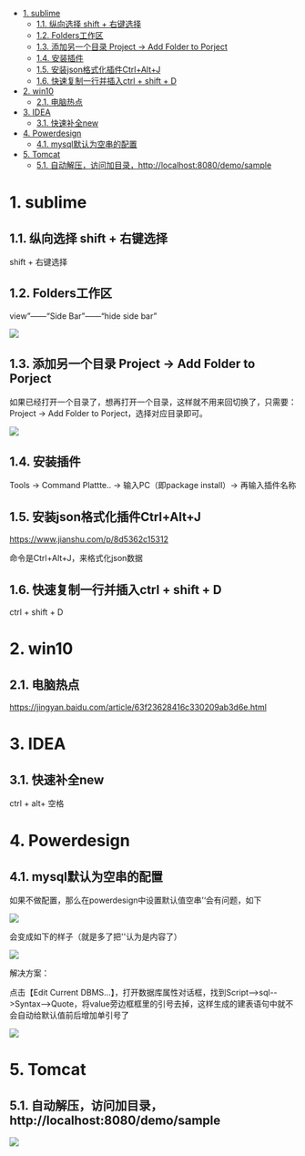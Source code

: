 <!-- TOC -->

- [1. sublime](#1-sublime)
    - [1.1. 纵向选择  shift + 右键选择](#11-纵向选择--shift--右键选择)
    - [1.2. Folders工作区](#12-folders工作区)
    - [1.3. 添加另一个目录  Project -> Add Folder to Porject](#13-添加另一个目录--project---add-folder-to-porject)
    - [1.4. 安装插件](#14-安装插件)
    - [1.5. 安装json格式化插件Ctrl+Alt+J](#15-安装json格式化插件ctrlaltj)
    - [1.6. 快速复制一行并插入ctrl + shift + D](#16-快速复制一行并插入ctrl--shift--d)
- [2. win10](#2-win10)
    - [2.1. 电脑热点](#21-电脑热点)
- [3. IDEA](#3-idea)
    - [3.1. 快速补全new](#31-快速补全new)
- [4. Powerdesign](#4-powerdesign)
    - [4.1. mysql默认为空串的配置](#41-mysql默认为空串的配置)
- [5. Tomcat](#5-tomcat)
    - [5.1. 自动解压，访问加目录，http://localhost:8080/demo/sample](#51-自动解压访问加目录httplocalhost8080demosample)

<!-- /TOC -->

# 1. sublime

## 1.1. 纵向选择  shift + 右键选择

shift + 右键选择

## 1.2. Folders工作区

view”——“Side Bar”——“hide side bar”

![](https://gitee.com/kelvin11/cloudimg/raw/master/img/20200807085349.png)

## 1.3. 添加另一个目录  Project -> Add Folder to Porject

如果已经打开一个目录了，想再打开一个目录，这样就不用来回切换了，只需要：Project -> Add Folder to Porject，选择对应目录即可。

![](https://gitee.com/kelvin11/cloudimg/raw/master/img/20200807091050.png)

## 1.4. 安装插件

Tools -> Command Plattte.. -> 输入PC（即package install）-> 再输入插件名称

## 1.5. 安装json格式化插件Ctrl+Alt+J

https://www.jianshu.com/p/8d5362c15312

命令是Ctrl+Alt+J，来格式化json数据

## 1.6. 快速复制一行并插入ctrl + shift + D

ctrl + shift + D



# 2. win10

## 2.1. 电脑热点

https://jingyan.baidu.com/article/63f23628416c330209ab3d6e.html

# 3. IDEA

## 3.1. 快速补全new

ctrl + alt+ 空格

# 4. Powerdesign

## 4.1. mysql默认为空串的配置

如果不做配置，那么在powerdesign中设置默认值空串’‘会有问题，如下

![](https://gitee.com/kelvin11/cloudimg/raw/master/img/20200824153655.png)

会变成如下的样子（就是多了把''认为是内容了）

![](https://gitee.com/kelvin11/cloudimg/raw/master/img/20200824153754.png)

解决方案：

点击【Edit Current DBMS...】，打开数据库属性对话框，找到Script-->sql-->Syntax-->Quote，将value旁边框框里的引号去掉，这样生成的建表语句中就不会自动给默认值前后增加单引号了

![](https://gitee.com/kelvin11/cloudimg/raw/master/img/20200824154046.png)

# 5. Tomcat

## 5.1. 自动解压，访问加目录，http://localhost:8080/demo/sample

![](https://gitee.com/kelvin11/cloudimg/raw/master/img/20200825091002.png)

